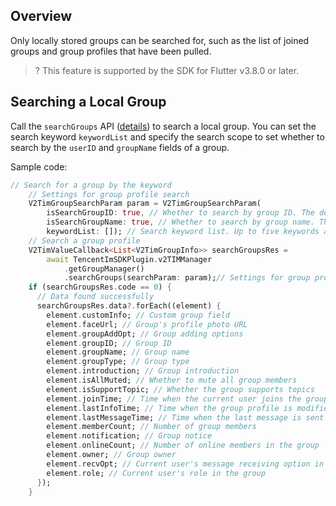 ## Overview
Only locally stored groups can be searched for, such as the list of joined groups and group profiles that have been pulled.

> ? This feature is supported by the SDK for Flutter v3.8.0 or later.

## Searching a Local Group
Call the `searchGroups` API ([details](https://comm.qq.com/im/doc/flutter/zh/SDKAPI/Api/V2TIMGroupManager/searchGroups.html)) to search a local group.
You can set the search keyword `keywordList` and specify the search scope to set whether to search by the `userID` and `groupName` fields of a group.

Sample code:



```dart
// Search for a group by the keyword
    // Settings for group profile search
    V2TimGroupSearchParam param = V2TimGroupSearchParam(
        isSearchGroupID: true, // Whether to search by group ID. The default value is `true`.
        isSearchGroupName: true, // Whether to search by group name. The default value is `true`.
        keywordList: []); // Search keyword list. Up to five keywords are supported.
    // Search a group profile
    V2TimValueCallback<List<V2TimGroupInfo>> searchGroupsRes =
        await TencentImSDKPlugin.v2TIMManager
            .getGroupManager()
            .searchGroups(searchParam: param);// Settings for group profile search
    if (searchGroupsRes.code == 0) {
      // Data found successfully
      searchGroupsRes.data?.forEach((element) {
        element.customInfo; // Custom group field
        element.faceUrl; // Group's profile photo URL
        element.groupAddOpt; // Group adding options
        element.groupID; // Group ID
        element.groupName; // Group name
        element.groupType; // Group type
        element.introduction; // Group introduction
        element.isAllMuted; // Whether to mute all group members
        element.isSupportTopic; // Whether the group supports topics
        element.joinTime; // Time when the current user joins the group
        element.lastInfoTime; // Time when the group profile is modified last time
        element.lastMessageTime; // Time when the last message is sent in the group
        element.memberCount; // Number of group members
        element.notification; // Group notice
        element.onlineCount; // Number of online members in the group
        element.owner; // Group owner
        element.recvOpt; // Current user's message receiving option in the group
        element.role; // Current user's role in the group
      });
    }
```





